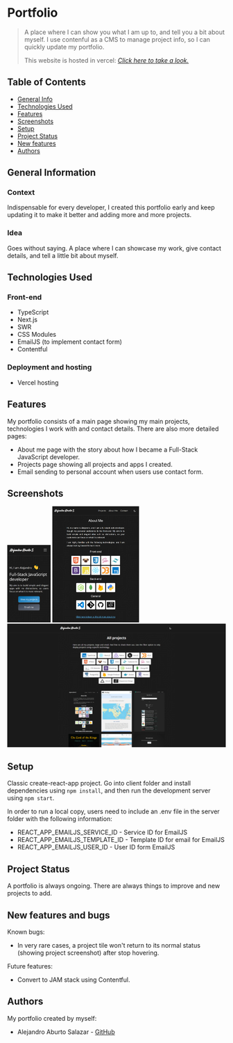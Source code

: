 # Portfolio
> A place where I can show you what I am up to, and tell you a bit about myself. I use contenful as a CMS to manage project info, so I can quickly update my portfolio.
>
> This website is hosted in vercel: [_Click here to take a look._](https://portfolio-aburto22.vercel.app/)

## Table of Contents
* [General Info](#general-information)
* [Technologies Used](#technologies-used)
* [Features](#features)
* [Screenshots](#screenshots)
* [Setup](#setup)
* [Project Status](#project-status)
* [New features](#new-features)
* [Authors](#authors)


## General Information
### Context
Indispensable for every developer, I created this portfolio early and keep updating it to make it better and adding more and more projects.

### Idea
Goes without saying. A place where I can showcase my work, give contact details, and tell a little bit about myself.

## Technologies Used
### Front-end
- TypeScript
- Next.js
- SWR
- CSS Modules
- EmailJS (to implement contact form)
- Contentful

### Deployment and hosting
- Vercel hosting


## Features
My portfolio consists of a main page showing my main projects, technologies I work with and contact details. There are also more detailed pages:
- About me page with the story about how I became a Full-Stack JavaScript developer.
- Projects page showing all projects and apps I created.
- Email sending to personal account when users use contact form.


## Screenshots
<img src="./screenshots/mobile.png" width="100">
<img src="./screenshots/tablet.png" width="200">
<img src="./screenshots/laptop.png" width="600">


## Setup
Classic create-react-app project. Go into client folder and install dependencies using `npm install`, and then run the development server using `npm start`.

In order to run a local copy, users need to include an .env file in the server folder with the following information:
- REACT_APP_EMAILJS_SERVICE_ID - Service ID for EmailJS
- REACT_APP_EMAILJS_TEMPLATE_ID - Template ID for email for EmailJS 
- REACT_APP_EMAILJS_USER_ID - User ID form EmailJS


## Project Status
A portfolio is always ongoing. There are always things to improve and new projects to add.


## New features and bugs
Known bugs:
- In very rare cases, a project tile won't return to its normal status (showing project screenshot) after stop hovering.

Future features:
- Convert to JAM stack using Contentful.


## Authors
My portfolio created by myself:
- Alejandro Aburto Salazar - [GitHub](https://github.com/aburto22)